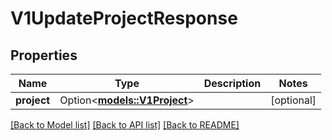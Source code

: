 # V1UpdateProjectResponse

## Properties

Name | Type | Description | Notes
------------ | ------------- | ------------- | -------------
**project** | Option<[**models::V1Project**](v1Project.md)> |  | [optional]

[[Back to Model list]](../README.md#documentation-for-models) [[Back to API list]](../README.md#documentation-for-api-endpoints) [[Back to README]](../README.md)


